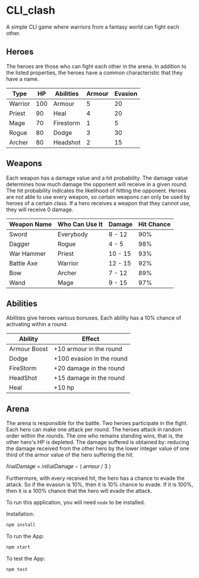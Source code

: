 # CLI_clash
A simple CLI game where warriors from a fantasy world can fight each other.

## Heroes
The heroes are those who can fight each other in the arena. In addition to the listed properties, the heroes have a common characteristic that they have a name.

| Type     | HP       | Abilities | Armour    | Evasion   |
|----------|----------|-----------|-----------|-----------|
| Warrior  | 100      | Armour    | 5         | 20        |
| Priest   | 90       | Heal      | 4         | 20        |
| Mage     | 70       | Firestorm | 1         | 5         |
| Rogue    | 80       | Dodge     | 3         | 30        |
| Archer   | 80       | Headshot  | 2         | 15        |

## Weapons
Each weapon has a damage value and a hit probability. The damage value determines how much damage the opponent will receive in a given round. The hit probability indicates the likelihood of hitting the opponent. Heroes are not able to use every weapon, so certain weapons can only be used by heroes of a certain class. If a hero receives a weapon that they cannot use, they will receive 0 damage.

| Weapon Name | Who Can Use It | Damage    | Hit Chance |
|-------------|----------------|-----------|------------|
| Sword       | Everybody      | 8 - 12    | 90%        |
| Dagger      | Rogue          | 4 - 5     | 98%        |
| War Hammer  | Priest         | 10 - 15   | 93%        |
| Battle Axe  | Warrior        | 12 - 15   | 92%        |
| Bow         | Archer         | 7 - 12    | 89%        |
| Wand        | Mage           | 9 - 15    | 97%        |

## Abilities
Abilities give heroes various bonuses. Each ability has a 10% chance of activating within a round.

| Ability       | Effect                    |
|---------------|---------------------------|
| Armour Boost  | +10 armour in the round   |
| Dodge         | +100 evasion in the round |
| FireStorm     | +20 damage in the round   |
| HeadShot      | +15 damage in the round   |
| Heal          | +10 hp                    |

## Arena
The arena is responsible for the battle. Two heroes participate in the fight. Each hero can make one attack per round. The heroes attack in random order within the rounds. The one who remains standing wins, that is, the other hero's HP is depleted. The damage suffered is obtained by: reducing the damage received from the other hero by the lower integer value of one third of the armor value of the hero suffering the hit.

𝑓𝑖𝑛𝑎𝑙𝐷𝑎𝑚𝑎𝑔𝑒 = 𝑖𝑛𝑖𝑡𝑖𝑎𝑙𝐷𝑎𝑚𝑎𝑔𝑒 − ( 𝑎𝑟𝑚𝑜𝑢𝑟 / 3 )

Furthermore, with every received hit, the hero has a chance to evade the attack. So if the evasion is 10%, then it is 10% chance to evade. If it is 100%, then it is a 100% chance that the hero will evade the attack.

To run this application, you will need ```node``` to be installed.

Installation:
```sh
npm install
```

To run the App:
```sh
npm start
```

To test the App:
```sh
npm test
```
